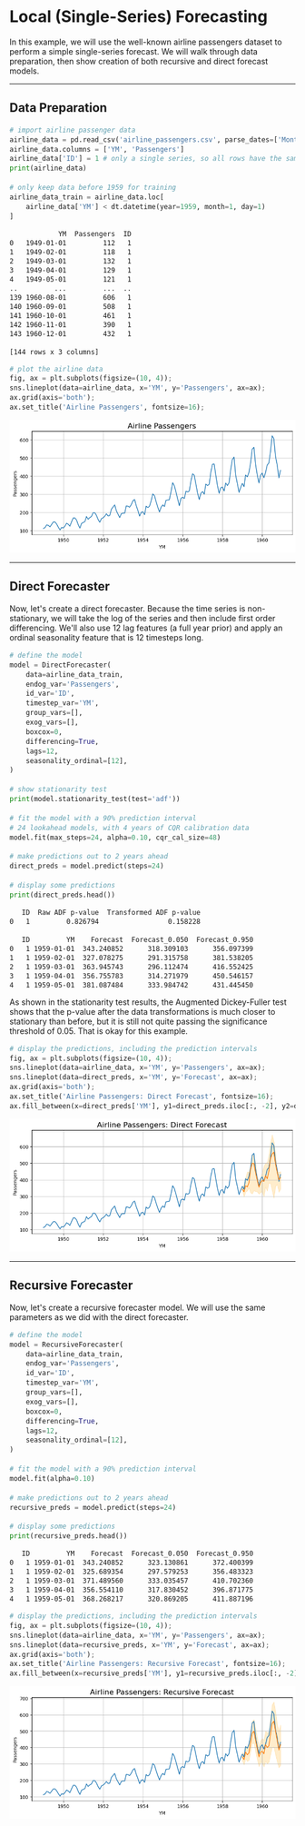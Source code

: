 # Local (Single-Series) Forecasting

In this example, we will use the well-known airline passengers dataset to perform a simple single-series forecast.
We will walk through data preparation, then show creation of both recursive and direct forecast models.

---

## Data Preparation

```python
# import airline passenger data 
airline_data = pd.read_csv('airline_passengers.csv', parse_dates=['Month'])
airline_data.columns = ['YM', 'Passengers']
airline_data['ID'] = 1 # only a single series, so all rows have the same ID
print(airline_data)

# only keep data before 1959 for training
airline_data_train = airline_data.loc[
    airline_data['YM'] < dt.datetime(year=1959, month=1, day=1)
]
```

```profile
            YM  Passengers  ID
0   1949-01-01         112   1
1   1949-02-01         118   1
2   1949-03-01         132   1
3   1949-04-01         129   1
4   1949-05-01         121   1
..         ...         ...  ..
139 1960-08-01         606   1
140 1960-09-01         508   1
141 1960-10-01         461   1
142 1960-11-01         390   1
143 1960-12-01         432   1

[144 rows x 3 columns]
```

```python
# plot the airline data
fig, ax = plt.subplots(figsize=(10, 4));
sns.lineplot(data=airline_data, x='YM', y='Passengers', ax=ax);
ax.grid(axis='both');
ax.set_title('Airline Passengers', fontsize=16);
```

![Airline Data](img/example_single-series_data.png)

---

## Direct Forecaster

Now, let's create a direct forecaster.
Because the time series is non-stationary, we will take the log of the series and then include first order differencing.
We'll also use 12 lag features (a full year prior) and apply an ordinal seasonality feature that is 12 timesteps long.

```python
# define the model
model = DirectForecaster(
    data=airline_data_train,
    endog_var='Passengers',
    id_var='ID',
    timestep_var='YM',
    group_vars=[],
    exog_vars=[],
    boxcox=0,
    differencing=True,
    lags=12,
    seasonality_ordinal=[12],
)

# show stationarity test
print(model.stationarity_test(test='adf'))

# fit the model with a 90% prediction interval
# 24 lookahead models, with 4 years of CQR calibration data
model.fit(max_steps=24, alpha=0.10, cqr_cal_size=48)

# make predictions out to 2 years ahead
direct_preds = model.predict(steps=24)

# display some predictions
print(direct_preds.head())
```

```profile
   ID  Raw ADF p-value  Transformed ADF p-value
0   1         0.826794                 0.158228

   ID         YM    Forecast  Forecast_0.050  Forecast_0.950
0   1 1959-01-01  343.240852      318.309103      356.097399
1   1 1959-02-01  327.078275      291.315758      381.538205
2   1 1959-03-01  363.945743      296.112474      416.552425
3   1 1959-04-01  356.755783      314.271979      450.546157
4   1 1959-05-01  381.087484      333.984742      431.445450
```

As shown in the stationarity test results, the Augmented Dickey-Fuller test shows that the p-value after the data 
transformations is much closer to stationary than before, but it is still not quite passing the significance threshold of 0.05.
That is okay for this example.

```python
# display the predictions, including the prediction intervals
fig, ax = plt.subplots(figsize=(10, 4));
sns.lineplot(data=airline_data, x='YM', y='Passengers', ax=ax);
sns.lineplot(data=direct_preds, x='YM', y='Forecast', ax=ax);
ax.grid(axis='both');
ax.set_title('Airline Passengers: Direct Forecast', fontsize=16);
ax.fill_between(x=direct_preds['YM'], y1=direct_preds.iloc[:, -2], y2=direct_preds.iloc[:, -1], alpha=0.2, color='orange');
```

![Direct Forecast](img/example_single-series_direct.png)

---

## Recursive Forecaster

Now, let's create a recursive forecaster model.
We will use the same parameters as we did with the direct forecaster.

```python
# define the model
model = RecursiveForecaster(
    data=airline_data_train,
    endog_var='Passengers',
    id_var='ID',
    timestep_var='YM',
    group_vars=[],
    exog_vars=[],
    boxcox=0,
    differencing=True,
    lags=12,
    seasonality_ordinal=[12],
)

# fit the model with a 90% prediction interval
model.fit(alpha=0.10)

# make predictions out to 2 years ahead
recursive_preds = model.predict(steps=24)

# display some predictions
print(recursive_preds.head())
```

```profile
   ID         YM    Forecast  Forecast_0.050  Forecast_0.950
0   1 1959-01-01  343.240852      323.130861      372.400399
1   1 1959-02-01  325.689354      297.579253      356.483323
2   1 1959-03-01  371.489560      333.035457      410.702360
3   1 1959-04-01  356.554110      317.830452      396.871775
4   1 1959-05-01  368.268217      320.869205      411.887196
```

```python
# display the predictions, including the prediction intervals
fig, ax = plt.subplots(figsize=(10, 4));
sns.lineplot(data=airline_data, x='YM', y='Passengers', ax=ax);
sns.lineplot(data=recursive_preds, x='YM', y='Forecast', ax=ax);
ax.grid(axis='both');
ax.set_title('Airline Passengers: Recursive Forecast', fontsize=16);
ax.fill_between(x=recursive_preds['YM'], y1=recursive_preds.iloc[:, -2], y2=recursive_preds.iloc[:, -1], alpha=0.2, color='orange');
```

![Recursive Forecast](img/example_single-series_recursive.png)
